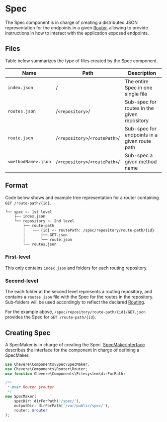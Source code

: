 # Spec

The Spec component is in charge of creating a distributed JSON representation for the endpoints in a given [Router](./Router.md), allowing to provide instructions in how to interact with the application exposed endpoints.

## Files

Table below summarizes the type of files created by the Spec component.

| Name                | Path                           | Description                                  |
| ------------------- | ------------------------------ | -------------------------------------------- |
| `index.json`        | /                              | The entire Spec in one single file           |
| `routes.json`       | /`<repository>`/               | Sub-spec for routes in the given repository  |
| `route.json`        | /`<repository>`/`<routePath>`/ | Sub-spec for endpoints in a given route path |
| `<methodName>.json` | /`<repository>`/`<routePath>`/ | Sub-spec a given method name                 |

## Format

Code below shows and example tree representation for a router containing `GET /route-path/{id}`.

```sh
└── spec <- 1st level
    ├── index.json
    └── repository <- 2nd level
        ├── route-path
        │   └── {id} <- routePath: /spec/repository/route-path/{id}
        │       ├── GET.json
        │       └── route.json
        └── routes.json
```

### First-level

This only contains `index.json` and folders for each routing repository.

### Second-level

The each folder at the second level represents a routing repository, and contains a `routes.json` file with the Spec for the routes in the repository. Sub-folders will be used accordingly to reflect the declared [Routing](./Router.md#routing).

For the example above, `/spec/repository/route-path/{id}/GET.json` provides the Spec for `GET /route-path/{id}`.

## Creating Spec

A SpecMaker is in charge of creating the Spec. [SpecMakerInterface](../reference/Chevere/Interfaces/Spec/SpecMakerInterface.md) describes the interface for the component in charge of defining a SpecMaker.

```php
use Chevere\Components\Spec\SpecMaker;
use Chevere\Components\Router\Router;
use function Chevere\Components\Filesystem\dirForPath;

/**
 * @var Router $router
 */
new SpecMaker(
    specDir: dirForPath('/spec/'),
    outputDir: dirForPath('/var/public/spec/'),
    router: $router
);
```
